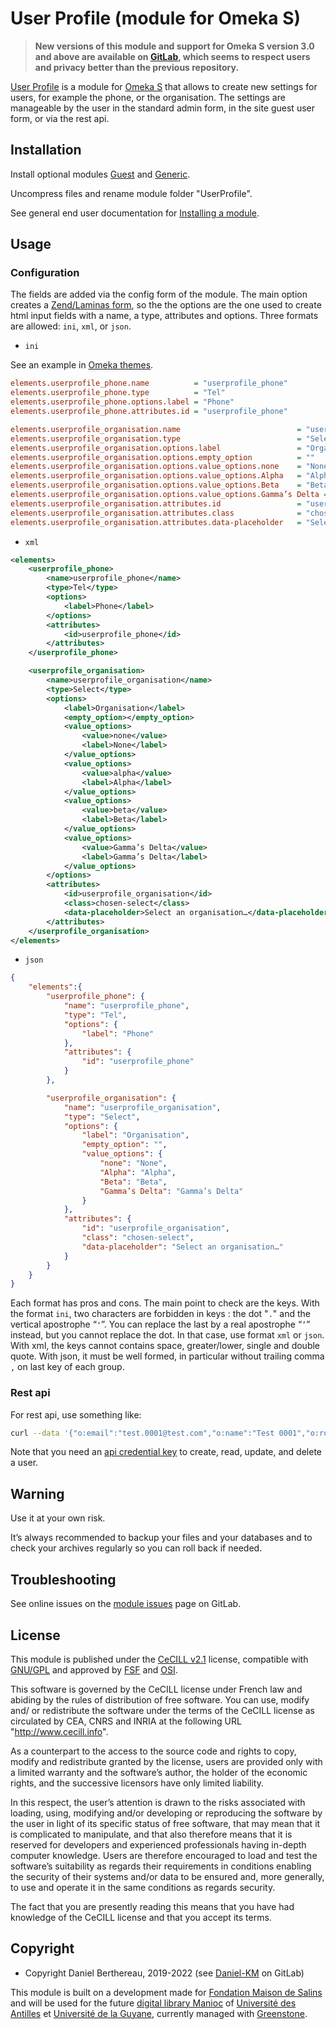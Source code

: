 User Profile (module for Omeka S)
==================================

> __New versions of this module and support for Omeka S version 3.0 and above
> are available on [GitLab], which seems to respect users and privacy better
> than the previous repository.__

[User Profile] is a module for [Omeka S] that allows to create new settings for
users, for example the phone, or the organisation. The settings are manageable
by the user in the standard admin form, in the site guest user form, or via the
rest api.


Installation
------------

Install optional modules [Guest] and [Generic].

Uncompress files and rename module folder "UserProfile".

See general end user documentation for [Installing a module].


Usage
-----

### Configuration

The fields are added via the config form of the module. The main option creates
a [Zend/Laminas form], so the the options are the one used to create html input
fields with a name, a type, attributes and options. Three formats are allowed:
`ini`, `xml`, or `json`.

- `ini`

See an example in [Omeka themes].

```ini
elements.userprofile_phone.name          = "userprofile_phone"
elements.userprofile_phone.type          = "Tel"
elements.userprofile_phone.options.label = "Phone"
elements.userprofile_phone.attributes.id = "userprofile_phone"

elements.userprofile_organisation.name                          = "userprofile_organisation"
elements.userprofile_organisation.type                          = "Select"
elements.userprofile_organisation.options.label                 = "Organisation"
elements.userprofile_organisation.options.empty_option          = ""
elements.userprofile_organisation.options.value_options.none    = "None"
elements.userprofile_organisation.options.value_options.Alpha   = "Alpha"
elements.userprofile_organisation.options.value_options.Beta    = "Beta"
elements.userprofile_organisation.options.value_options.Gamma’s Delta = "Gamma’s Delta"
elements.userprofile_organisation.attributes.id                 = "userprofile_organisation"
elements.userprofile_organisation.attributes.class              = "chosen-select"
elements.userprofile_organisation.attributes.data-placeholder   = "Select an organisation…"
```

- `xml`

```xml
<elements>
    <userprofile_phone>
        <name>userprofile_phone</name>
        <type>Tel</type>
        <options>
            <label>Phone</label>
        </options>
        <attributes>
            <id>userprofile_phone</id>
        </attributes>
    </userprofile_phone>

    <userprofile_organisation>
        <name>userprofile_organisation</name>
        <type>Select</type>
        <options>
            <label>Organisation</label>
            <empty_option></empty_option>
            <value_options>
                <value>none</value>
                <label>None</label>
            </value_options>
            <value_options>
                <value>alpha</value>
                <label>Alpha</label>
            </value_options>
            <value_options>
                <value>beta</value>
                <label>Beta</label>
            </value_options>
            <value_options>
                <value>Gamma’s Delta</value>
                <label>Gamma’s Delta</label>
            </value_options>
        </options>
        <attributes>
            <id>userprofile_organisation</id>
            <class>chosen-select</class>
            <data-placeholder>Select an organisation…</data-placeholder>
        </attributes>
    </userprofile_organisation>
</elements>
```

- `json`

```json
{
    "elements":{
        "userprofile_phone": {
            "name": "userprofile_phone",
            "type": "Tel",
            "options": {
                "label": "Phone"
            },
            "attributes": {
                "id": "userprofile_phone"
            }
        },

        "userprofile_organisation": {
            "name": "userprofile_organisation",
            "type": "Select",
            "options": {
                "label": "Organisation",
                "empty_option": "",
                "value_options": {
                    "none": "None",
                    "Alpha": "Alpha",
                    "Beta": "Beta",
                    "Gamma’s Delta": "Gamma’s Delta"
                }
            },
            "attributes": {
                "id": "userprofile_organisation",
                "class": "chosen-select",
                "data-placeholder": "Select an organisation…"
            }
        }
    }
}
```

Each format has pros and cons. The main point to check are the keys.
With the format `ini`, two characters are forbidden in keys : the dot "`.`"  and
the vertical apostrophe “`'`”. You can replace the last by a real apostrophe
“`’`” instead, but you cannot replace the dot. In that case, use format `xml`
or `json`. With xml, the keys cannot contains space, greater/lower, single and
double quote. With json, it must be well formed, in particular without trailing
comma `,` on last key of each group.

### Rest api

For rest api, use something like:

```sh
curl --data '{"o:email":"test.0001@test.com","o:name":"Test 0001","o:role":"researcher","o:is_active":true,"o:setting":{"locale":"fr","default_resource_template":"","userprofile_organisation":"Alpha"}}' --header "Content-Type: application/json" 'https://example.org/api/users?key_identity=xxx&key_credential=yyy'
```

Note that you need an [api credential key] to create, read, update, and delete a
user.


Warning
-------

Use it at your own risk.

It’s always recommended to backup your files and your databases and to check
your archives regularly so you can roll back if needed.


Troubleshooting
---------------

See online issues on the [module issues] page on GitLab.


License
-------

This module is published under the [CeCILL v2.1] license, compatible with
[GNU/GPL] and approved by [FSF] and [OSI].

This software is governed by the CeCILL license under French law and abiding by
the rules of distribution of free software. You can use, modify and/ or
redistribute the software under the terms of the CeCILL license as circulated by
CEA, CNRS and INRIA at the following URL "http://www.cecill.info".

As a counterpart to the access to the source code and rights to copy, modify and
redistribute granted by the license, users are provided only with a limited
warranty and the software’s author, the holder of the economic rights, and the
successive licensors have only limited liability.

In this respect, the user’s attention is drawn to the risks associated with
loading, using, modifying and/or developing or reproducing the software by the
user in light of its specific status of free software, that may mean that it is
complicated to manipulate, and that also therefore means that it is reserved for
developers and experienced professionals having in-depth computer knowledge.
Users are therefore encouraged to load and test the software’s suitability as
regards their requirements in conditions enabling the security of their systems
and/or data to be ensured and, more generally, to use and operate it in the same
conditions as regards security.

The fact that you are presently reading this means that you have had knowledge
of the CeCILL license and that you accept its terms.


Copyright
---------

* Copyright Daniel Berthereau, 2019-2022 (see [Daniel-KM] on GitLab)

This module is built on a development made for [Fondation Maison de Salins] and
will be used for the future [digital library Manioc] of [Université des Antilles]
et [Université de la Guyane], currently managed with [Greenstone].


[User Profile]: https://gitlab.com/Daniel-KM/Omeka-S-module-UserProfile
[Omeka S]: https://omeka.org/s
[Guest]: https://gitlab.com/Daniel-KM/Omeka-S-module-Guest
[Generic]: https://gitlab.com/Daniel-KM/Omeka-S-module-Generic
[Installing a module]: http://dev.omeka.org/docs/s/user-manual/modules/#installing-modules
[Zend/Laminas form]: https://docs.laminas.dev/laminas-config/reader
[Omeka themes]: https://omeka.org/s/docs/developer/themes/theme_settings
[api credential key]: https://omeka.org/s/docs/developer/api/rest_api/#authentication
[module issues]: https://gitlab.com/Daniel-KM/Omeka-S-module-UserProfile/-/issues
[CeCILL v2.1]: https://www.cecill.info/licences/Licence_CeCILL_V2.1-en.html
[GNU/GPL]: https://www.gnu.org/licenses/gpl-3.0.html
[FSF]: https://www.fsf.org
[OSI]: http://opensource.org
[Fondation Maison de Salins]: https://collections.maison-salins.fr
[digital library Manioc]: http://www.manioc.org
[Université des Antilles]: http://www.univ-antilles.fr
[Université de la Guyane]: https://www.univ-guyane.fr
[Greenstone]: http://www.greenstone.org
[GitLab]: https://gitlab.com/Daniel-KM
[Daniel-KM]: https://gitlab.com/Daniel-KM "Daniel Berthereau"
